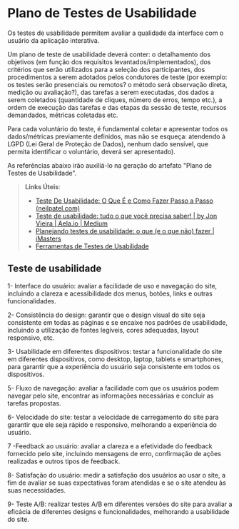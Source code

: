 # Plano de Testes de Usabilidade

Os testes de usabilidade permitem avaliar a qualidade da interface com o usuário da aplicação interativa.

Um plano de teste de usabilidade deverá conter: o detalhamento dos objetivos (em função dos requisitos levantados/implementados), dos critérios que serão utilizados para a seleção dos participantes, dos procedimentos a serem adotados pelos condutores de teste (por exemplo: os testes serão presenciais ou remotos? o método será observação direta, medição ou avaliação?), das tarefas a serem executadas, dos dados a serem coletados (quantidade de cliques, número de erros, tempo etc.), a ordem de execução das tarefas e das etapas da sessão de teste, recursos demandados, métricas coletadas etc.

Para cada voluntário do teste, é fundamental coletar e apresentar todos os dados/métricas previamente definidos, mas não se esqueça: atendendo à LGPD (Lei Geral de Proteção de Dados), nenhum dado sensível, que permita identificar o voluntário, deverá ser apresentado).

As referências abaixo irão auxiliá-lo na geração do artefato "Plano de Testes de Usabilidade".

> **Links Úteis**:
> - [Teste De Usabilidade: O Que É e Como Fazer Passo a Passo (neilpatel.com)](https://neilpatel.com/br/blog/teste-de-usabilidade/)
> - [Teste de usabilidade: tudo o que você precisa saber! | by Jon Vieira | Aela.io | Medium](https://medium.com/aela/teste-de-usabilidade-o-que-voc%C3%AA-precisa-saber-39a36343d9a6/)
> - [Planejando testes de usabilidade: o que (e o que não) fazer | iMasters](https://imasters.com.br/design-ux/planejando-testes-de-usabilidade-o-que-e-o-que-nao-fazer/)
> - [Ferramentas de Testes de Usabilidade](https://www.usability.gov/how-to-and-tools/resources/templates.html)


## Teste de usabilidade 

1- Interface do usuário: avaliar a facilidade de uso e navegação do site, incluindo a clareza e acessibilidade dos menus, botões, links e outras funcionalidades.

2- Consistência do design: garantir que o design visual do site seja consistente em todas as páginas e se encaixe nos padrões de usabilidade, incluindo a utilização de fontes legíveis, cores adequadas, layout responsivo, etc.

3- Usabilidade em diferentes dispositivos: testar a funcionalidade do site em diferentes dispositivos, como desktop, laptop, tablets e smartphones, para garantir que a experiência do usuário seja consistente em todos os dispositivos.

5- Fluxo de navegação: avaliar a facilidade com que os usuários podem navegar pelo site, encontrar as informações necessárias e concluir as tarefas propostas.

6- Velocidade do site: testar a velocidade de carregamento do site para garantir que ele seja rápido e responsivo, melhorando a experiência do usuário.

7 -Feedback ao usuário: avaliar a clareza e a efetividade do feedback fornecido pelo site, incluindo mensagens de erro, confirmação de ações realizadas e outros tipos de feedback.

8- Satisfação do usuário: medir a satisfação dos usuários ao usar o site, a fim de avaliar se suas expectativas foram atendidas e se o site atendeu às suas necessidades.

9- Teste A/B: realizar testes A/B em diferentes versões do site para avaliar a eficácia de diferentes designs e funcionalidades, melhorando a usabilidade do site.
